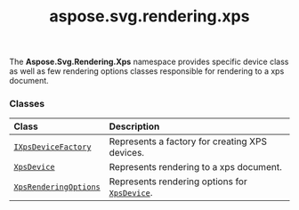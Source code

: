 ﻿---
title: aspose.svg.rendering.xps
second_title: Aspose.SVG for Python via .NET API References
description: 
type: docs
weight: 10
url: /python-net/aspose.svg.rendering.xps/
is_root: false
---

The **Aspose.Svg.Rendering.Xps**  namespace provides
specific device class as well as few rendering
options classes responsible for rendering to a xps document.

### Classes
| Class | Description |
| :- | :- |
| [`IXpsDeviceFactory`](/svg/python-net/aspose.svg.rendering.xps/ixpsdevicefactory) | Represents a factory for creating XPS devices. |
| [`XpsDevice`](/svg/python-net/aspose.svg.rendering.xps/xpsdevice) | Represents rendering to a xps document. |
| [`XpsRenderingOptions`](/svg/python-net/aspose.svg.rendering.xps/xpsrenderingoptions) | Represents rendering options for [`XpsDevice`](/svg/python-net/aspose.svg.rendering.xps/xpsdevice). |


